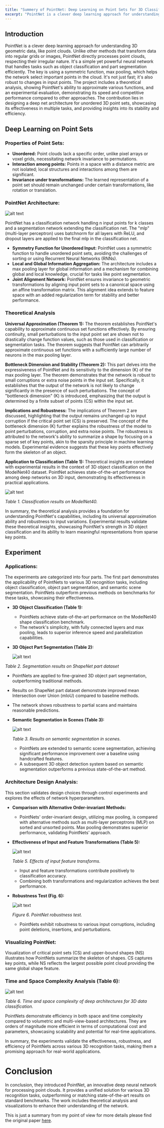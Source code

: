 ```yaml
---
title: "Summery of PointNet: Deep Learning on Point Sets for 3D Classification and Segmentation"
excerpt: "PointNet is a clever deep learning approach for understanding 3D geometric data, like point clouds. Unlike other methods that transform data into regular grids or images, PointNet directly processes point clouds, respecting their irregular nature. It's a simple yet powerful neural network that handles tasks such as object classification and part segmentation efficiently. The key is using a symmetric function, max pooling, which helps the network select important points in the cloud. It's not just fast; it's also robust to changes in input points. The project includes a theoretical analysis, showing PointNet's ability to approximate various functions, and an experimental evaluation, demonstrating its speed and competitive performance compared to other approaches. The contribution lies in designing a deep net architecture for unordered 3D point sets, showcasing its effectiveness in multiple tasks and providing insights into its stability and efficiency.<br/><img src='/images/3d-Seg.png'>"
---
```

## Introduction
PointNet is a clever deep learning approach for understanding 3D geometric data, like point clouds. Unlike other methods that transform data into regular grids or images, PointNet directly processes point clouds, respecting their irregular nature. It's a simple yet powerful neural network that handles tasks such as object classification and part segmentation efficiently. The key is using a symmetric function, max pooling, which helps the network select important points in the cloud. It's not just fast; it's also robust to changes in input points. The project includes a theoretical analysis, showing PointNet's ability to approximate various functions, and an experimental evaluation, demonstrating its speed and competitive performance compared to other approaches. The contribution lies in designing a deep net architecture for unordered 3D point sets, showcasing its effectiveness in multiple tasks, and providing insights into its stability and efficiency.

## Deep Learning on Point Sets
### Properties of Point Sets:

- **Unordered:** Point clouds lack a specific order, unlike pixel arrays or voxel grids, necessitating network invariance to permutations.
- **Interaction among points:** Points in a space with a distance metric are not isolated; local structures and interactions among them are significant.
- **Invariance under transformations:** The learned representation of a point set should remain unchanged under certain transformations, like rotation or translation.

### PointNet Architecture:
![alt text](/images/pointnets.png)

PointNet has a classification network handling n input points for k classes and a segmentation network extending the classification net. The "mlp" (multi-layer perceptron) uses batchnorm for all layers with ReLU, and dropout layers are applied to the final mlp in the classification net.

- **Symmetry Function for Unordered Input:** PointNet uses a symmetric function to handle unordered point sets, avoiding the challenges of sorting or using Recurrent Neural Networks (RNNs).
- **Local and Global Information Aggregation:** The architecture includes a max pooling layer for global information and a mechanism for combining global and local knowledge, crucial for tasks like point segmentation.
- **Joint Alignment Network:** PointNet ensures invariance to geometric transformations by aligning input point sets to a canonical space using an affine transformation matrix. This alignment idea extends to feature space with an added regularization term for stability and better performance.

### Theoretical Analysis

**Universal Approximation (Theorem 1):**
The theorem establishes PointNet's capability to approximate continuous set functions effectively. By ensuring continuity, small perturbations to the input point set are shown not to drastically change function values, such as those used in classification or segmentation tasks. The theorem suggests that PointNet can arbitrarily approximate continuous set functions with a sufficiently large number of neurons in the max pooling layer.

**Bottleneck Dimension and Stability (Theorem 2):**
This part delves into the expressiveness of PointNet and its sensitivity to the dimension (K) of the max pooling layer. The theorem demonstrates that the network is robust to small corruptions or extra noise points in the input set. Specifically, it establishes that the output of the network is not likely to change significantly in the presence of such perturbations. The concept of "bottleneck dimension" (K) is introduced, emphasizing that the output is determined by a finite subset of points (CS) within the input set.

**Implications and Robustness:**
The implications of Theorem 2 are discussed, highlighting that the output remains unchanged up to input corruption if the critical point set (CS) is preserved. The concept of the bottleneck dimension (K) further explains the robustness of the model to point perturbations, corruption, and extra noise points. The robustness is attributed to the network's ability to summarize a shape by focusing on a sparse set of key points, akin to the sparsity principle in machine learning models. Experimental evidence suggests that these key points effectively form the skeleton of an object.

**Application to Classification (Table 1):**
Theoretical insights are correlated with experimental results in the context of 3D object classification on the ModelNet40 dataset. PointNet achieves state-of-the-art performance among deep networks on 3D input, demonstrating its effectiveness in practical applications.

![alt text](/images/table1.png)

*Table 1. Classification results on ModelNet40.*


In summary, the theoretical analysis provides a foundation for understanding PointNet's capabilities, including its universal approximation ability and robustness to input variations. Experimental results validate these theoretical insights, showcasing PointNet's strength in 3D object classification and its ability to learn meaningful representations from sparse key points.

## Experiment

### Applications:
The experiments are categorized into four parts. The first part demonstrates the applicability of PointNets to various 3D recognition tasks, including object classification, object part segmentation, and semantic scene segmentation. PointNets outperform previous methods on benchmarks for these tasks, showcasing their effectiveness.

- **3D Object Classification (Table 1):**
  - PointNets achieve state-of-the-art performance on the ModelNet40 shape classification benchmark.
  - The network's simplicity, with fully connected layers and max pooling, leads to superior inference speed and parallelization capabilities.

- **3D Object Part Segmentation (Table 2):**

  ![alt text](/images/Pnetst2.png)

*Table 2. Segmentation results on ShapeNet part dataset*

  - PointNets are applied to fine-grained 3D object part segmentation, outperforming traditional methods.
  - Results on ShapeNet part dataset demonstrate improved mean Intersection over Union (mIoU) compared to baseline methods.
  - The network shows robustness to partial scans and maintains reasonable predictions.

- **Semantic Segmentation in Scenes (Table 3):**

  ![alt text](/images/PnetsT3.png)
  
  *Table 3. Results on semantic segmentation in scenes.*

  - PointNets are extended to semantic scene segmentation, achieving significant performance improvement over a baseline using handcrafted features.
  - A subsequent 3D object detection system based on semantic segmentation outperforms a previous state-of-the-art method.

### Architecture Design Analysis:
This section validates design choices through control experiments and explores the effects of network hyperparameters.

- **Comparison with Alternative Order-invariant Methods:**
  - PointNets' order-invariant design, utilizing max pooling, is compared with alternative methods such as multi-layer perceptrons (MLP) on sorted and unsorted points. Max pooling demonstrates superior performance, validating PointNets' approach.

- **Effectiveness of Input and Feature Transformations (Table 5):**

    ![alt text](/images/PnetsT5.png)
  
  *Table 5. Effects of input feature transforms.*
  
  - Input and feature transformations contribute positively to classification accuracy.
  - Combining both transformations and regularization achieves the best performance.

- **Robustness Test (Fig. 6):**
  
    ![alt text](/images/PnetsF6.png)
  
  *Figure 6. PointNet robustness test.*
  
  - PointNets exhibit robustness to various input corruptions, including point deletions, insertions, and perturbations.

### Visualizing PointNet:
Visualization of critical point sets (CS) and upper-bound shapes (NS) illustrates how PointNets summarize the skeleton of shapes. CS captures key points, while NS reflects the largest possible point cloud providing the same global shape feature.

### Time and Space Complexity Analysis (Table 6):

  ![alt text](/images/PnetsT6.png)
  
  *Table 6. Time and space complexity of deep architectures for 3D data classification.*

  
PointNets demonstrate efficiency in both space and time complexity compared to volumetric and multi-view-based architectures. They are orders of magnitude more efficient in terms of computational cost and parameters, showcasing scalability and potential for real-time applications.

In summary, the experiments validate the effectiveness, robustness, and efficiency of PointNets across various 3D recognition tasks, making them a promising approach for real-world applications.

# Conclusion
In conclusion, they introduced PointNet, an innovative deep neural network for processing point clouds. It provides a unified solution for various 3D recognition tasks, outperforming or matching state-of-the-art results on standard benchmarks. The work includes theoretical analysis and visualizations to enhance their understanding of the network.

This is just a summary from my point of view for more details please find the original paper [here](https://arxiv.org/pdf/1612.00593.pdf).
